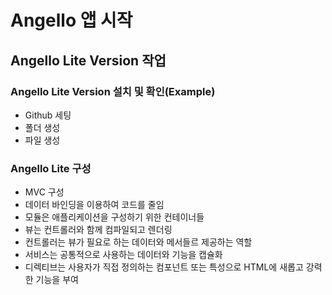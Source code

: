 <h1>Angello 앱 시작</h1>
<h2>Angello Lite Version 작업</h2>
<h3>Angello Lite Version 설치 및 확인(Example)</h3>
<ul>
	<li>Github 세팅</li>
	<li>폴더 생성</li>
	<li>파일 생성</li>
</ul>
<h3>Angello Lite 구성</h3>
<ul>
	<li>MVC 구성</li>
	<li>데이터 바인딩을 이용하여 코드를 줄임</li>
	<li>모듈은 애플리케이션을 구성하기 위한 컨테이너들</li>
	<li>뷰는 컨트롤러와 함께 컴파일되고 렌더링</li>
	<li>컨트롤러는 뷰가 필요로 하는 데이터와 메서들르 제공하는 역할</li>
	<li>서비스는 공통적으로 사용하는 데이터와 기능을 캡슐화</li>
	<li>디렉티브는 사용자가 직접 정의하는 컴포넌트 또는 특성으로 HTML에 새롭고 강력한 기능을 부여</li>
</ul>